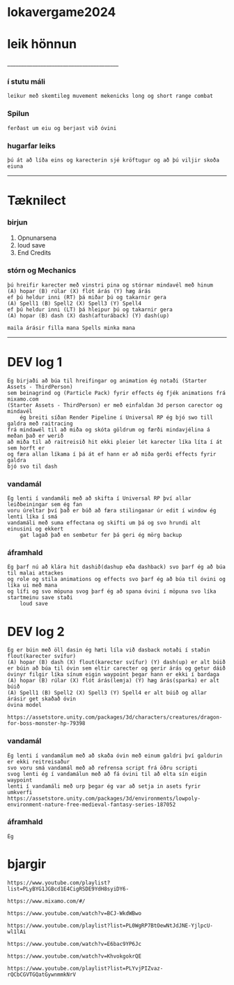 # lokavergame2024

<h1>leik hönnun</h1>
________________________________________
<h3>í stutu máli</h3>

	leikur með skemtileg muvement mekenicks long og short range combat
 
<h3>Spilun</h3>

	ferðast um eiu og berjast við óvini
 
<h3>hugarfar leiks</h3>

	þú át að líða eins og karecterin sjé kröftugur og að þú viljir skoða eiuna
	



________________________________________

<h1>Tæknilect</h1>

<h3>birjun</h3>

1.	Opnunarsena
2.	loud save
3.	End Credits

<h3>stórn og  Mechanics</h3>

	þú hreifir karecter með vinstri pina og stórnar mindavél með hinum
 	(A) hopar (B) rúlar (X) flót árás (Y) hæg árás 
	ef þú heldur inni (RT) þá miðar þú og takarnir gera 
 	(A) Spell1 (B) Spell2 (X) Spell3 (Y) Spell4
  	ef þú heldur inni (LT) þá hleipur þú og takarnir gera 
 	(A) hopar (B) dash (X) dash(afturáback) (Y) dash(up)
 
  	maila árásir filla mana Spells minka mana

	
 
 	


 
________________________________________


<h1>DEV log 1</h1>
	
 
 	Ég birjaði að búa til hreifingar og animation ég notaði (Starter Assets - ThirdPerson) 
  	sem beinagrind og (Particle Pack) fyrir effects ég fjék animations frá mixamo.com
   	(Starter Assets - ThirdPerson) er með einfaldan 3d person carector og mindavél
        ég breiti síðan Render Pipeline í Universal RP ég bjó swo till galdra með raitracing
	frá mindawél til að miða og skóta göldrum og færði mindavjélina á meðan það er werið 
 	að miða til að raitreisið hit ekki pleier lét karecter líka líta í át sem horft er
  	og færa allan líkama í þá át ef hann er að miða gerði effects fyrir galdra
   	bjó svo til dash

<h3>vandamál</h3>

 	Ég lenti í vandamáli með að skifta í Universal RP því allar leiðbeiningar sem ég fan
  	voru úreltar því það er búð að færa stilinganar úr edit í window ég lenti líka í smá
   	vandamáli með suma effectana og skifti um þá og svo hrundi alt einusini og ekkert 
    	gat lagað það en sembetur fer þá geri ég mörg backup

<h3>áframhald</h3>

 	Ég þarf nú að klára hit dashið(dashup eða dashback) svo þarf ég að búa til malai attackes
  	og role og stila animations og effects svo þarf ég að búa til óvini og líka ui með mana 
   	og lífi og svo möpuna svog þarf ég að spana óvini í möpuna svo líka startmeinu save staði
        loud save
    	

<h1>DEV log 2</h1>

 	Ég er búin með öll dasin ég hæti líla við dasback notaði í staðin flout(karecter svífur)
 	(A) hopar (B) dash (X) flout(karecter svífur) (Y) dash(up) er alt búið
 	er búin að búa til óvin sem eltir carecter og gerir árás og getur dáið
   	óvinyr filgir líka sínum eigin waypoint þegar hann er ekki í bardaga
 	(A) hopar (B) rúlar (X) flót árás(lemja) (Y) hæg árás(sparka) er alt búið
 	(A) Spell1 (B) Spell2 (X) Spell3 (Y) Spell4 er alt búið og allar árásir get skaðað óvin
 	óvina model 
  
 	https://assetstore.unity.com/packages/3d/characters/creatures/dragon-for-boss-monster-hp-79398

  	
      	

 	
   	

<h3>vandamál</h3>

 	Ég lenti í vandamálum með að skaða óvin með einum galdri því galdurin er ekki reitreisaður
  	svo voru smá vandamál með að refrensa script frá öðru scripti
   	svog lenti ég í vandamálun með að fá óvini til að elta sín eigin waypoint   
 	lenti í vandamáli með urp þegar ég var að setja in asets fyrir umkverfi
 	https://assetstore.unity.com/packages/3d/environments/lowpoly-environment-nature-free-medieval-fantasy-series-187052

<h3>áframhald</h3>

 	Ég

<h1>bjargir</h1>


 
 	https://www.youtube.com/playlist?list=PLyBYG1JGBcd1E4CigRSDE9YdH8syiDY6-

  	https://www.mixamo.com/#/

   	https://www.youtube.com/watch?v=BCJ-WkdWBwo

   	https://www.youtube.com/playlist?list=PL0WgRP7BtOewNtJdJNE-YjlpcU-wl1lAi

   	https://www.youtube.com/watch?v=E6bac9YP6Jc
  
   	https://www.youtube.com/watch?v=KhvokgokrQE

   	https://www.youtube.com/playlist?list=PLYvjPIZvaz-rQCbCGVTGQatGywnmmkNrV
  


